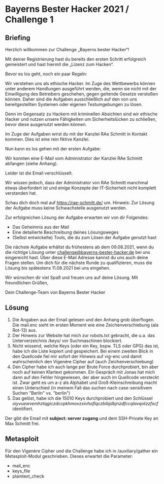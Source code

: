# Bayerns Bester Hacker 2021 / Challenge 1

## Briefing

Herzlich willkommen zur Challenge „Bayerns bester Hacker“!

Mit deiner Registrierung hast du bereits den ersten Schritt erfolgreich gemeistert und hast hiermit die „Lizenz zum Hacken“.

Bevor es los geht, noch ein paar Regeln:

Wir verstehen uns als ethische Hacker. Im Zuge des Wettbewerbs können unter anderem Handlungen ausgeführt werden, die, wenn sie nicht mit der Einwilligung des Betreibers geschehen, gegen geltende Gesetze verstoßen können. Daher sind die Aufgaben ausschließlich auf den von uns bereitgestellten Systemen oder eigenen Testumgebungen zu lösen.

Denn im Gegensatz zu Hackern mit kriminellen Absichten sind wir ethische Hacker und nutzen unsere Fähigkeiten um Sicherheitslücken zu schließen, bevor diese ausgenutzt werden können.

Im Zuge der Aufgaben wirst du mit der Kanzlei RAe Schmitt in Kontakt kommen. Dies ist eine rein fiktive Kanzlei.

Nun kann es los gehen mit der ersten Aufgabe:

Wir konnten eine E-Mail vom Administrator der Kanzlei RAe Schmitt abfangen (siehe Anhang).

Leider ist die Email verschlüsselt.

Wir wissen jedoch, dass der Administrator von RAe Schmitt manchmal etwas überfordert ist und einige Konzepte der IT-Sicherheit nicht komplett verstanden hat.

Schau dich doch mal auf https://rae-schmitt.de/ um. Hinweis: Zur Lösung der Aufgabe muss keine Schwachstelle ausgenutzt werden.

Zur erfolgreichen Lösung der Aufgabe erwarten wir von dir Folgendes:
- Das Geheimnis aus der Mail
- Eine detailierte Beschreibung deines Lösungsweges
- (Selbst entwickelte) Tools, die du zum Lösen der Aufgabe genutzt hast

Die nächste Aufgabe erhältst du frühestens ab dem 09.08.2021, wenn du die richtige Lösung unter challenge@bayerns-bester-hacker.de bei uns eingereicht hast. Über diese E-Mail Adresse kannst du uns auch deine Fragen stellen.
Um dich für die nächste Runde zu qualifizieren, muss die Lösung bis spätestens 11.08.2021 bei uns eingehen.

Wir wünschen dir viel Spaß und freuen uns auf deine Lösung.
Mit freundlichen Grüßen,

Dein Challenge-Team von Bayerns Bester Hacker


## Lösung

1. Die Angaben aus der Email gelesen und den Anhang grob überflogen. Die mail.enc sieht im ersten Moment wie eine Zeichenverschiebung (ala Rot-13) aus.
2. Der Hinweis zur Website hat mich zur robots.txt gebracht, die u.a. das Unterverzeichnis /keys/ vor Suchmaschinen blockiert.
3. Nicht wissend, welche Keys (oder ein Key, bspw. TLS oder GPG) das ist, habe ich die Liste kopiert und gespeichert. Bei einem zweiten Blick in den Quellcode fiel mir sofort der Hinweis auf vig-enc und damit wahrscheinlich den Vigenère Cipher auf (auch Zeichenverschiebung)
4. Den Cipher habe ich auch lange per Brute Force durchprobiert, bin aber noch auf keinen Klartext gekommen. Ein Gespräch mit Jonas hat mich dann auf den Fehler hingewiesen, der aber auch im Quellcode versteckt ist. Zwar geht es um a-z als Alphabet und Groß-Kleinschreibung macht einen Unterschied (in meinem Fall das suchen nach case-sensitivem Suchen "Berlin" vs. "berlin")
5. Das gelöst, habe ich die 15010 Keys durchprobiert und den Schlüssel *oiyvuewvemhztqgiczdccpkhmovzxivhoflqczbibjdbjnzdfccqlavqotzzfscf* identifiert.

Der gibt die Email mit **subject: server zugang** und dem SSH-Private Key an Max Schmitt frei.

## Metasploit

Für den Vigenère Cipher und die Challenge habe ich in /auxiliary/gather ein Metasploit-Modul geschrieben. Dieses erwartet die Parameter:
* mail_enc
* keys_file
* plaintext_check
